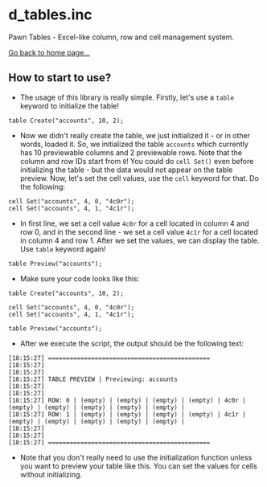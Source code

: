 # d_tables.inc
Pawn Tables - Excel-like column, row and cell management system.

[Go back to home page...](README.md)

## How to start to use?

- The usage of this library is really simple. Firstly, let's use a `table` keyword to initialize the table!

```pawn
table Create("accounts", 10, 2);
```

- Now we didn't really create the table, we just initialized it - or in other words, loaded it. So, we initialized the table `accounts` which currently has 10 previewable columns and 2 previewable rows. Note that the column and row IDs start from `0`! You could do `cell Set()` even before initializing the table - but the data would not appear on the table preview. Now, let's set the cell values, use the `cell` keyword for that. Do the following:

```pawn
cell Set("accounts", 4, 0, "4c0r");
cell Set("accounts", 4, 1, "4c1r");
```

- In first line, we set a cell value `4c0r` for a cell located in column 4 and row 0, and in the second line - we set a cell value `4c1r` for a cell located in column 4 and row 1. After we set the values, we can display the table. Use `table` keyword again!

```pawn
table Preview("accounts");
```

- Make sure your code looks like this:

```pawn
table Create("accounts", 10, 2);

cell Set("accounts", 4, 0, "4c0r");
cell Set("accounts", 4, 1, "4c1r");

table Preview("accounts");
```

- After we execute the script, the output should be the following text:

```
[18:15:27] =============================================
[18:15:27]  
[18:15:27]  
[18:15:27] TABLE PREVIEW | Previewing: accounts
[18:15:27]  
[18:15:27]  
[18:15:27] ROW: 0 | (empty) | (empty) | (empty) | (empty) | 4c0r | (empty) | (empty) | (empty) | (empty) | (empty) | 
[18:15:27] ROW: 1 | (empty) | (empty) | (empty) | (empty) | 4c1r | (empty) | (empty) | (empty) | (empty) | (empty) | 
[18:15:27]  
[18:15:27]  
[18:15:27] =============================================
```

- Note that you don't really need to use the initialization function unless you want to preview your table like this. You can set the values for cells without initializing.

